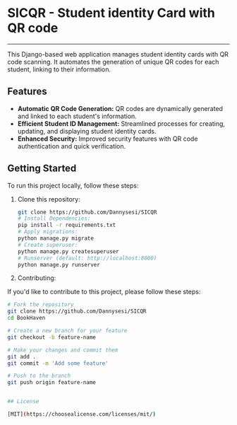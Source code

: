 # SICQR - Student identity Card with QR code 
---
This Django-based web application manages student identity cards with QR code scanning. It automates the generation of unique QR codes for each student, linking to their information.

## Features

- **Automatic QR Code Generation:** QR codes are dynamically generated and linked to each student's information.
- **Efficient Student ID Management:** Streamlined processes for creating, updating, and displaying student identity cards.
- **Enhanced Security:** Improved security features with QR code authentication and quick verification.

## Getting Started

To run this project locally, follow these steps:

1. Clone this repository:

   ```bash
   git clone https://github.com/Dannysesi/SICQR
   # Install Dependencies:
   pip install -r requirements.txt
   # Apply migrations:
   python manage.py migrate
   # Create superuser:
   python manage.py createsuperuser
   # Runserver (default: http://localhost:8000)
   python manage.py runserver

2. Contributing:

If you'd like to contribute to this project, please follow these steps:

```bash
# Fork the repository
git clone https://github.com/Dannysesi/SICQR
cd BookHaven

# Create a new branch for your feature
git checkout -b feature-name

# Make your changes and commit them
git add .
git commit -m 'Add some feature'

# Push to the branch
git push origin feature-name


## License

[MIT](https://choosealicense.com/licenses/mit/)

